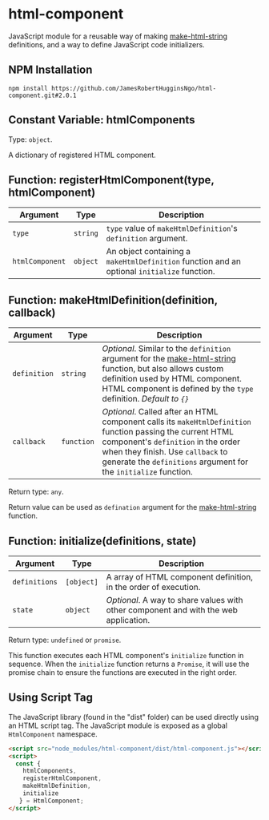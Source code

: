 # html-component

JavaScript module for a reusable way of making [make-html-string](https://github.com/JamesRobertHugginsNgo/make-html-string) definitions, and a way to define JavaScript code initializers.

## NPM Installation

```
npm install https://github.com/JamesRobertHugginsNgo/html-component.git#2.0.1
```

## Constant Variable: htmlComponents

Type: `object`.

A dictionary of registered HTML component.

## Function: registerHtmlComponent(type, htmlComponent)

Argument | Type | Description
-- | -- | --
`type` | `string` | `type` value of `makeHtmlDefinition`'s `definition` argument.
`htmlComponent` | `object` | An object containing a `makeHtmlDefinition` function and an optional `initialize` function.

## Function: makeHtmlDefinition(definition, callback)

Argument | Type | Description
-- | -- | --
`definition` | `string` | _Optional_. Similar to the `definition` argument for the [make-html-string](https://github.com/JamesRobertHugginsNgo/make-html-string) function, but also allows custom definition used by HTML component. HTML component is defined by the `type` definition. _Default to `{}`_
`callback` | `function` | _Optional_. Called after an HTML component calls its `makeHtmlDefinition` function passing the current HTML component's `definition` in the order when they finish. Use `callback` to generate the `definitions` argument for the `initialize` function.

Return type: `any`.

Return value can be used as `defination` argument for the [make-html-string](https://github.com/JamesRobertHugginsNgo/make-html-string) function.

## Function: initialize(definitions, state)

Argument | Type | Description
-- | -- | --
`definitions` | `[object]` | A array of HTML component definition, in the order of execution.
`state` | `object` | _Optional_. A way to share values with other component and with the web application.

Return type: `undefined` or `promise`.

This function executes each HTML component's `initialize` function in sequence. When the `initialize` function returns a `Promise`, it will use the promise chain to ensure the functions are executed in the right order.

## Using Script Tag

The JavaScript library (found in the "dist" folder) can be used directly using an HTML script tag. The JavaScript module is exposed as a global `HtmlComponent` namespace.

``` HTML
<script src="node_modules/html-component/dist/html-component.js"></script>
<script>
  const {
    htmlComponents,
    registerHtmlComponent,
    makeHtmlDefinition,
    initialize
   } = HtmlComponent;
</script>
```
